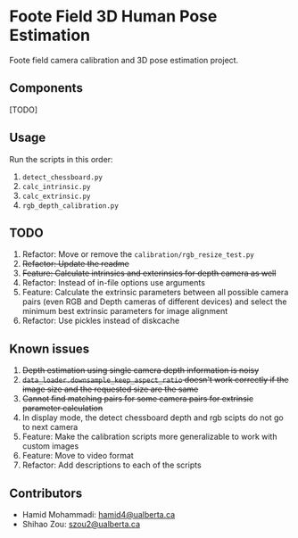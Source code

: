# Foote Field 3D Human Pose Estimation

Foote field camera calibration and 3D pose estimation project.

## Components

[TODO]


## Usage

Run the scripts in this order:

1. `detect_chessboard.py`
2. `calc_intrinsic.py`
3. `calc_extrinsic.py`
4. `rgb_depth_calibration.py`


## TODO

1. Refactor: Move or remove the `calibration/rgb_resize_test.py`
1. ~~Refactor: Update the readme~~
1. ~~Feature: Calculate intrinsics and exterinsics for depth camera as well~~
1. Refactor: Instead of in-file options use arguments
1. Feature: Calculate the extrinsic parameters between all possible camera pairs (even RGB and Depth cameras of different devices) and select the minimum best extrinsic parameters for image alignment
1. Refactor: Use pickles instead of diskcache


## Known issues

1. ~~Depth estimation using single camera depth information is noisy~~
1. ~~`data_loader.downsample_keep_aspect_ratio` doesn't work correctly if the image size and the requested size are the same~~
1. ~~Cannot find matching pairs for some camera pairs for extrinsic parameter calculation~~
1. In display mode, the detect chessboard depth and rgb scipts do not go to next camera
1. Feature: Make the calibration scripts more generalizable to work with custom images
1. Feature: Move to video format
1. Refactor: Add descriptions to each of the scripts


## Contributors

- Hamid Mohammadi: hamid4@ualberta.ca
- Shihao Zou: szou2@ualberta.ca
